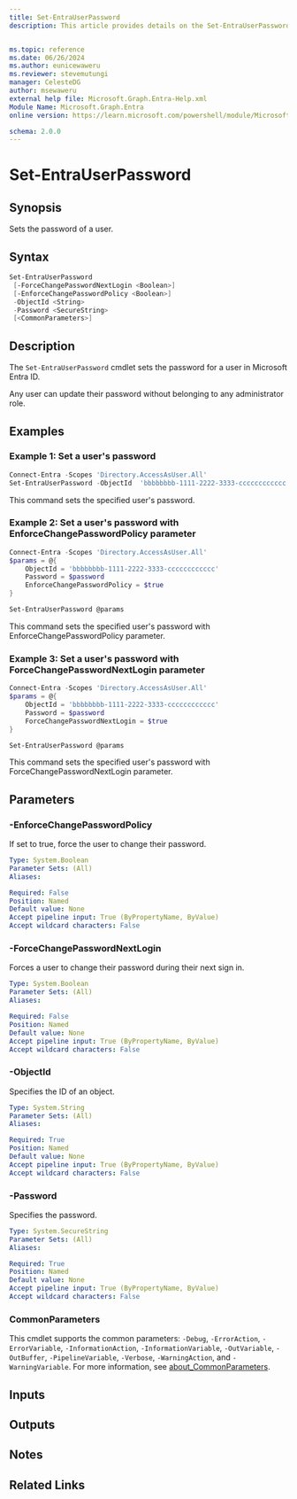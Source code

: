 ```yaml
---
title: Set-EntraUserPassword
description: This article provides details on the Set-EntraUserPassword command.


ms.topic: reference
ms.date: 06/26/2024
ms.author: eunicewaweru
ms.reviewer: stevemutungi
manager: CelesteDG
author: msewaweru
external help file: Microsoft.Graph.Entra-Help.xml
Module Name: Microsoft.Graph.Entra
online version: https://learn.microsoft.com/powershell/module/Microsoft.Graph.Entra/Set-EntraUserPassword

schema: 2.0.0
---
```


# Set-EntraUserPassword

## Synopsis

Sets the password of a user.

## Syntax

```powershell
Set-EntraUserPassword 
 [-ForceChangePasswordNextLogin <Boolean>] 
 [-EnforceChangePasswordPolicy <Boolean>]
 -ObjectId <String> 
 -Password <SecureString> 
 [<CommonParameters>]
```

## Description

The `Set-EntraUserPassword` cmdlet sets the password for a user in Microsoft Entra ID.

Any user can update their password without belonging to any administrator role.

## Examples

### Example 1: Set a user's password

```powershell
Connect-Entra -Scopes 'Directory.AccessAsUser.All'
Set-EntraUserPassword -ObjectId  'bbbbbbbb-1111-2222-3333-cccccccccccc' -Password $password
```

This command sets the specified user's password.

### Example 2: Set a user's password with EnforceChangePasswordPolicy parameter

```powershell
Connect-Entra -Scopes 'Directory.AccessAsUser.All'
$params = @{
    ObjectId = 'bbbbbbbb-1111-2222-3333-cccccccccccc'
    Password = $password
    EnforceChangePasswordPolicy = $true
}

Set-EntraUserPassword @params
```

This command sets the specified user's password with EnforceChangePasswordPolicy parameter.

### Example 3: Set a user's password with ForceChangePasswordNextLogin parameter

```powershell
Connect-Entra -Scopes 'Directory.AccessAsUser.All'
$params = @{
    ObjectId = 'bbbbbbbb-1111-2222-3333-cccccccccccc'
    Password = $password
    ForceChangePasswordNextLogin = $true
}

Set-EntraUserPassword @params
```

This command sets the specified user's password with ForceChangePasswordNextLogin parameter.

## Parameters

### -EnforceChangePasswordPolicy

If set to true, force the user to change their password.

```yaml
Type: System.Boolean
Parameter Sets: (All)
Aliases:

Required: False
Position: Named
Default value: None
Accept pipeline input: True (ByPropertyName, ByValue)
Accept wildcard characters: False
```

### -ForceChangePasswordNextLogin

Forces a user to change their password during their next sign in.

```yaml
Type: System.Boolean
Parameter Sets: (All)
Aliases:

Required: False
Position: Named
Default value: None
Accept pipeline input: True (ByPropertyName, ByValue)
Accept wildcard characters: False
```

### -ObjectId

Specifies the ID of an object.

```yaml
Type: System.String
Parameter Sets: (All)
Aliases:

Required: True
Position: Named
Default value: None
Accept pipeline input: True (ByPropertyName, ByValue)
Accept wildcard characters: False
```

### -Password

Specifies the password.

```yaml
Type: System.SecureString
Parameter Sets: (All)
Aliases:

Required: True
Position: Named
Default value: None
Accept pipeline input: True (ByPropertyName, ByValue)
Accept wildcard characters: False
```

### CommonParameters

This cmdlet supports the common parameters: `-Debug`, `-ErrorAction`, `-ErrorVariable`, `-InformationAction`, `-InformationVariable`, `-OutVariable`, `-OutBuffer`, `-PipelineVariable`, `-Verbose`, `-WarningAction`, and `-WarningVariable`. For more information, see [about_CommonParameters](https://go.microsoft.com/fwlink/?LinkID=113216).

## Inputs

## Outputs

## Notes

## Related Links
